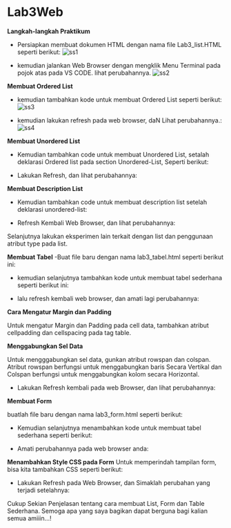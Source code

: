 # Lab3Web

**Langkah-langkah Praktikum**

- Persiapkan membuat dokumen HTML dengan nama file Lab3_list.HTML seperti berikut:
![ss1](https://user-images.githubusercontent.com/46867774/160422531-f9298896-4242-4374-b944-c1679ef7434f.png)

- kemudian jalankan Web Browser dengan mengklik Menu Terminal pada pojok atas pada  VS CODE. lihat perubahannya.
![ss2](https://user-images.githubusercontent.com/46867774/160422958-da7405e7-8a60-40ba-9897-4722cb3aed9a.png)

**Membuat Ordered List**
- kemudian tambahkan kode untuk membuat Ordered List seperti berikut:
![ss3](https://user-images.githubusercontent.com/46867774/160425651-6e18d3c9-a4e4-43f0-a9bd-2515d6d01b76.png)

- kemudian lakukan refresh pada web browser, daN Lihat perubahannya.:
![ss4](https://user-images.githubusercontent.com/46867774/160425680-aa4e92c6-688b-43ae-9cbc-3ecfeff5afa3.png)

**Membuat Unordered List**

- Kemudian tambahkan code untuk membuat Unordered List, setalah deklarasi Ordered list pada section Unordered-List, Seperti berikut:


- Lakukan Refresh, dan lihat perubahannya:



**Membuat Description List**
- Kemudian tambahkan code untuk membuat description list setelah deklarasi unordered-list:



- Refresh Kembali Web Browser, dan lihat perubahannya:


Selanjutnya lakukan eksperimen lain terkait dengan list dan penggunaan atribut type pada list.

**Membuat Tabel**
-Buat file baru dengan nama lab3_tabel.html seperti berikut ini:


- kemudian selanjutnya tambahkan kode untuk membuat tabel sederhana seperti berikut ini:


- lalu refresh kembali web browser, dan amati lagi perubahannya:


**Cara Mengatur Margin dan Padding**
<P> Untuk mengatur Margin dan Padding pada cell data, tambahkan atribut cellpadding dan cellspacing pada tag table.
  


**Menggabungkan Sel Data**
<P>Untuk mengggabungkan sel data, gunkan atribut rowspan dan colspan. Atribut rowspan berfungsi untuk menggabungkan baris Secara Vertikal dan Colspan berfungsi untuk menggabungkan kolom secara Horizontal.
  


- Lakukan Refresh kembali pada web Browser, dan lihat perubahannya:


**Membuat Form**

buatlah file baru dengan nama lab3_form.html seperti berikut:



- Kemudian selanjutnya menambahkan kode untuk membuat tabel sederhana seperti berikut:


- Amati perubahannya pada web browser anda:





**Menambahkan Style CSS pada Form**
Untuk memperindah tampilan form, bisa kita tambahkan CSS seperti berikut:



- Lakukan Refresh pada Web Browser, dan Simaklah perubahan yang terjadi setelahnya:





Cukup Sekian Penjelasan tentang cara membuat List, Form dan Table Sederhana. Semoga apa yang saya bagikan dapat berguna bagi kalian semua amiiin...!
